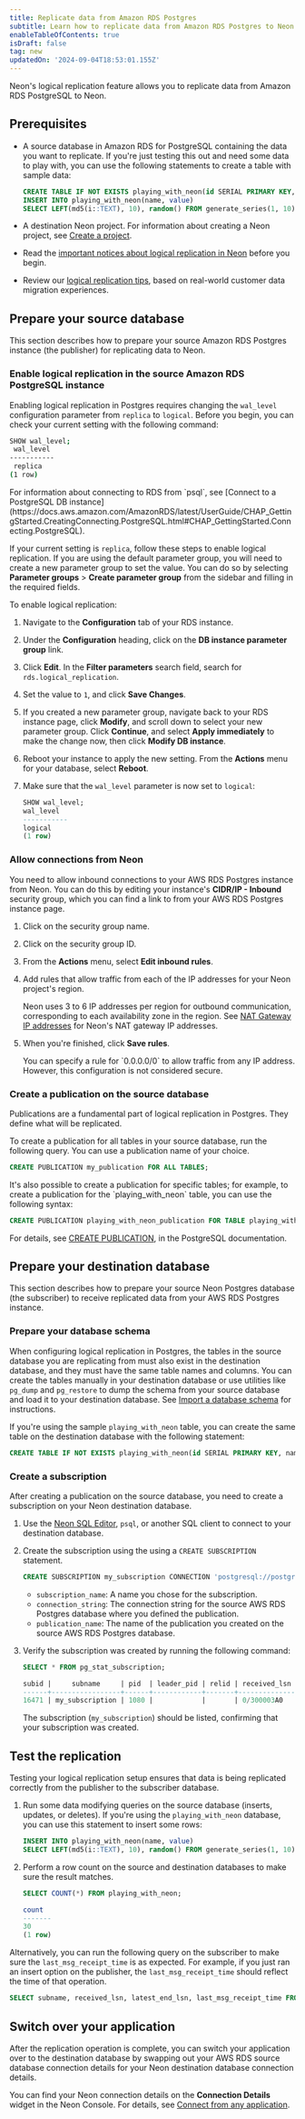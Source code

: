 ```yaml
---
title: Replicate data from Amazon RDS Postgres
subtitle: Learn how to replicate data from Amazon RDS Postgres to Neon
enableTableOfContents: true
isDraft: false
tag: new
updatedOn: '2024-09-04T18:53:01.155Z'
---
```


<LRBeta/>

Neon's logical replication feature allows you to replicate data from Amazon RDS PostgreSQL to Neon.

## Prerequisites

- A source database in Amazon RDS for PostgreSQL containing the data you want to replicate. If you're just testing this out and need some data to play with, you can use the following statements to create a table with sample data:

  ```sql shouldWrap
  CREATE TABLE IF NOT EXISTS playing_with_neon(id SERIAL PRIMARY KEY, name TEXT NOT NULL, value REAL);
  INSERT INTO playing_with_neon(name, value)
  SELECT LEFT(md5(i::TEXT), 10), random() FROM generate_series(1, 10) s(i);
  ```

- A destination Neon project. For information about creating a Neon project, see [Create a project](/docs/manage/projects#create-a-project).
- Read the [important notices about logical replication in Neon](/docs/guides/logical-replication-neon#important-notices) before you begin.
- Review our [logical replication tips](/docs/guides/logical-replication-tips), based on real-world customer data migration experiences.

## Prepare your source database

This section describes how to prepare your source Amazon RDS Postgres instance (the publisher) for replicating data to Neon.

### Enable logical replication in the source Amazon RDS PostgreSQL instance

Enabling logical replication in Postgres requires changing the `wal_level` configuration parameter from `replica` to `logical`. Before you begin, you can check your current setting with the following command:

```bash
SHOW wal_level;
 wal_level
-----------
 replica
(1 row)
```

<Admonition type="note">
For information about connecting to RDS from `psql`, see [Connect to a PostgreSQL DB instance](https://docs.aws.amazon.com/AmazonRDS/latest/UserGuide/CHAP_GettingStarted.CreatingConnecting.PostgreSQL.html#CHAP_GettingStarted.Connecting.PostgreSQL).
</Admonition>

If your current setting is `replica`, follow these steps to enable logical replication. If you are using the default parameter group, you will need to create a new parameter group to set the value. You can do so by selecting **Parameter groups** > **Create parameter group** from the sidebar and filling in the required fields.

To enable logical replication:

1. Navigate to the **Configuration** tab of your RDS instance.
2. Under the **Configuration** heading, click on the **DB instance parameter group** link.
3. Click **Edit**. In the **Filter parameters** search field, search for `rds.logical_replication`.
4. Set the value to `1`, and click **Save Changes**.
5. If you created a new parameter group, navigate back to your RDS instance page, click **Modify**, and scroll down to select your new parameter group. Click **Continue**, and select **Apply immediately** to make the change now, then click **Modify DB instance**.
6. Reboot your instance to apply the new setting. From the **Actions** menu for your database, select **Reboot**.
7. Make sure that the `wal_level` parameter is now set to `logical`:

   ```sql
   SHOW wal_level;
   wal_level
   -----------
   logical
   (1 row)
   ```

### Allow connections from Neon

You need to allow inbound connections to your AWS RDS Postgres instance from Neon. You can do this by editing your instance's **CIDR/IP - Inbound** security group, which you can find a link to from your AWS RDS Postgres instance page.

1. Click on the security group name.
2. Click on the security group ID.
3. From the **Actions** menu, select **Edit inbound rules**.
4. Add rules that allow traffic from each of the IP addresses for your Neon project's region.

   Neon uses 3 to 6 IP addresses per region for outbound communication, corresponding to each availability zone in the region. See [NAT Gateway IP addresses](/docs/introduction/regions#nat-gateway-ip-addresses) for Neon's NAT gateway IP addresses.

5. When you're finished, click **Save rules**.

   <Admonition type="note">
   You can specify a rule for `0.0.0.0/0` to allow traffic from any IP address. However, this configuration is not considered secure.
   </Admonition>

### Create a publication on the source database

Publications are a fundamental part of logical replication in Postgres. They define what will be replicated.

To create a publication for all tables in your source database, run the following query. You can use a publication name of your choice.

```sql
CREATE PUBLICATION my_publication FOR ALL TABLES;
```

<Admonition type="note">
It's also possible to create a publication for specific tables; for example, to create a publication for the `playing_with_neon` table, you can use the following syntax:

```sql shouldWrap
CREATE PUBLICATION playing_with_neon_publication FOR TABLE playing_with_neon;
```

For details, see [CREATE PUBLICATION](https://www.postgresql.org/docs/current/sql-createpublication.html), in the PostgreSQL documentation.
</Admonition>

## Prepare your destination database

This section describes how to prepare your source Neon Postgres database (the subscriber) to receive replicated data from your AWS RDS Postgres instance.

### Prepare your database schema

When configuring logical replication in Postgres, the tables in the source database you are replicating from must also exist in the destination database, and they must have the same table names and columns. You can create the tables manually in your destination database or use utilities like `pg_dump` and `pg_restore` to dump the schema from your source database and load it to your destination database. See [Import a database schema](/docs/import/import-schema-only) for instructions.

If you're using the sample `playing_with_neon` table, you can create the same table on the destination database with the following statement:

```sql shouldWrap
CREATE TABLE IF NOT EXISTS playing_with_neon(id SERIAL PRIMARY KEY, name TEXT NOT NULL, value REAL);
```

### Create a subscription

After creating a publication on the source database, you need to create a subscription on your Neon destination database.

1. Use the [Neon SQL Editor](/docs/get-started-with-neon/query-with-neon-sql-editor), `psql`, or another SQL client to connect to your destination database.
2. Create the subscription using the using a `CREATE SUBSCRIPTION` statement.

   ```sql shouldWrap
   CREATE SUBSCRIPTION my_subscription CONNECTION 'postgresql://postgres:password@database-1.czmwaio8k05k.us-east-2.rds.amazonaws.com/postgres' PUBLICATION my_publication;
   ```

   - `subscription_name`: A name you chose for the subscription.
   - `connection_string`: The connection string for the source AWS RDS Postgres database where you defined the publication.
   - `publication_name`: The name of the publication you created on the source AWS RDS Postgres database.

3. Verify the subscription was created by running the following command:

   ```sql
   SELECT * FROM pg_stat_subscription;

   subid |     subname     | pid  | leader_pid | relid | received_lsn |      last_msg_send_time       |     last_msg_receipt_time     | latest_end_lsn |        latest_end_time
   ------+-----------------+------+------------+-------+--------------+-------------------------------+-------------------------------+----------------+-------------------------------
   16471 | my_subscription | 1080 |            |       | 0/300003A0   | 2024-08-13 20:25:08.011501+00 | 2024-08-13 20:25:08.013521+00 | 0/300003A0     | 2024-08-13 20:25:08.011501+00
   ```

   The subscription (`my_subscription`) should be listed, confirming that your subscription was created.

## Test the replication

Testing your logical replication setup ensures that data is being replicated correctly from the publisher to the subscriber database.

1. Run some data modifying queries on the source database (inserts, updates, or deletes). If you're using the `playing_with_neon` database, you can use this statement to insert some rows:

   ```sql
   INSERT INTO playing_with_neon(name, value)
   SELECT LEFT(md5(i::TEXT), 10), random() FROM generate_series(1, 10) s(i);
   ```

2. Perform a row count on the source and destination databases to make sure the result matches.

   ```sql
   SELECT COUNT(*) FROM playing_with_neon;

   count
   -------
   30
   (1 row)
   ```

Alternatively, you can run the following query on the subscriber to make sure the `last_msg_receipt_time` is as expected. For example, if you just ran an insert option on the publisher, the `last_msg_receipt_time` should reflect the time of that operation.

```sql
SELECT subname, received_lsn, latest_end_lsn, last_msg_receipt_time FROM pg_catalog.pg_stat_subscription;
```

## Switch over your application

After the replication operation is complete, you can switch your application over to the destination database by swapping out your AWS RDS source database connection details for your Neon destination database connection details.

You can find your Neon connection details on the **Connection Details** widget in the Neon Console. For details, see [Connect from any application](/docs/connect/connect-from-any-app).
